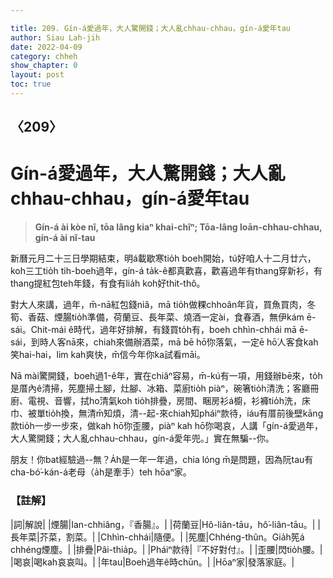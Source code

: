 ```yaml
---

title: 209. Gín-á愛過年，大人驚開錢；大人亂chhau-chhau，gín-á愛年tau
author: Siau Lah-jih
date: 2022-04-09
category: chheh
show_chapter: 0
layout: post
toc: true
---
```

  
## 〈209〉
# Gín-á愛過年，大人驚開錢；大人亂chhau-chhau，gín-á愛年tau
>**Gín-á ài kòe nî, tōa lâng kiaⁿ khai-chîⁿ; Tōa-lâng loān-chhau-chhau, gín-á ài nî-tau**

新曆元月二十三日學期結束，明á載歇寒tio̍h boeh開始，tú好咱人十二月廿六，koh三工tio̍h tih-boeh過年，gín-á ta̍k-ê都真歡喜，歡喜過年有thang穿新衫，有thang提紅包teh年錢，有食有lia̍h koh好thit-thô。

對大人來講，過年，m̄-nā紅包錢niâ，mā tio̍h做粿chhoân年貨，買魚買肉，冬筍、香菇、煙腸tio̍h準備，荷蘭豆、長年菜、燒酒一定ài，食春酒，無伊kám ē-sái。Chit-mái ê時代，過年好排解，有錢買to̍h有，boeh chhìn-chhái mā ē-sái，到時人客nā來，chiah來備辦酒菜，mā bē hō͘你落氣，一定ē hō͘人客食kah笑hai-hai，lim kah爽快，m̄信今年你ka試看māi。

Nā mài驚開錢，boeh過1-ê年，實在chiâⁿ容易，m̄-kú有一項，用錢辦bē來，to̍h是厝內ê清掃，筅塵掃土腳，灶腳、冰箱、菜廚tio̍h piàⁿ，碗箸tio̍h清洗；客廳冊廚、電視、音響，拭ho͘清氣koh tio̍h排疊，房間、睏房衫á櫥，衫褲tio̍h洗，床巾、被單tio̍h換，無清m̄知煩，清--起-來chiah知pháiⁿ款待，iáu有厝前後壁kāng款tio̍h一步一步來，做kah hō͘你歪腰，piàⁿ kah hō͘你喝哀，人講「gín-á愛過年，大人驚開錢；大人亂chhau-chhau，gín-á愛年兜。」實在無騙--你。

朋友！你bat經驗過--無？A̍h是一年一年過，chia lóng m̄是問題，因為阮tau有cha-bó͘-kán-á老母（a̍h是牽手）teh hōaⁿ家。


### 【註解】

|詞|解說|
|煙腸|Ian-chhiâng，『香腸』。|
|荷蘭豆|Hô-liân-tāu，hô͘-liân-tāu。|
|長年菜|芥菜，割菜。|
|Chhìn-chhái|隨便。|
|筅塵|Chhéng-thûn。Gia̍h筅á chhéng煙塵。|
|排疊|Pâi-thia̍p。|
|Pháiⁿ款待|『不好對付』。|
|歪腰|閃tio̍h腰。|
|喝哀|喝kah哀哀叫。|
|年tau|Boeh過年ê時chūn。|
|Hōaⁿ家|發落家庭。|

